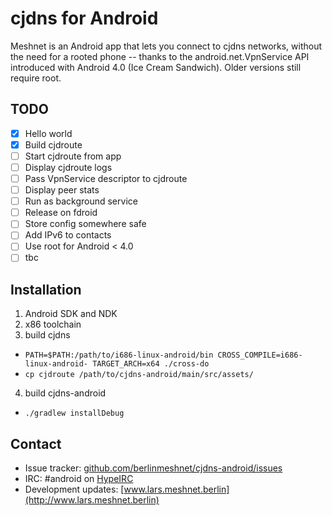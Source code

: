 cjdns for Android
=================

Meshnet is an Android app that lets you connect to cjdns networks, without the need for a rooted phone -- thanks to the android.net.VpnService API introduced with Android 4.0 (Ice Cream Sandwich). Older versions still require root.

TODO
----

- [x] Hello world
- [x] Build cjdroute
- [ ] Start cjdroute from app
- [ ] Display cjdroute logs
- [ ] Pass VpnService descriptor to cjdroute
- [ ] Display peer stats
- [ ] Run as background service
- [ ] Release on fdroid
- [ ] Store config somewhere safe
- [ ] Add IPv6 to contacts
- [ ] Use root for Android < 4.0
- [ ] tbc

Installation
------------

1. Android SDK and NDK
2. x86 toolchain
3. build cjdns
  - `PATH=$PATH:/path/to/i686-linux-android/bin CROSS_COMPILE=i686-linux-android- TARGET_ARCH=x64 ./cross-do`
  - `cp cjdroute /path/to/cjdns-android/main/src/assets/`
4. build cjdns-android
  - `./gradlew installDebug`

Contact
-------

- Issue tracker: [github.com/berlinmeshnet/cjdns-android/issues](https://github.com/berlinmeshnet/cjdns-android/issues)
- IRC: #android on [HypeIRC](https://wiki.projectmeshnet.org/HypeIRC)
- Development updates: [www.lars.meshnet.berlin](http://www.lars.meshnet.berlin)
